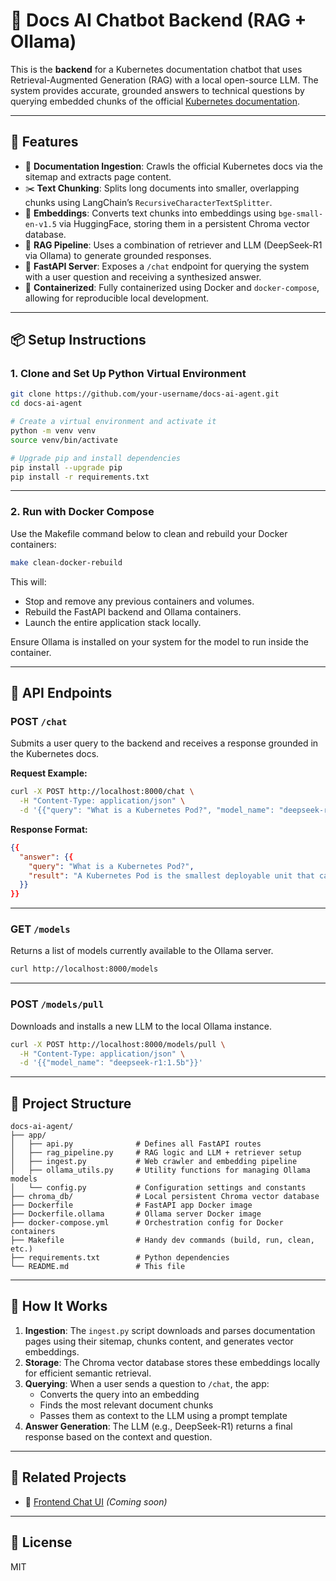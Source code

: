 # 🧠 Docs AI Chatbot Backend (RAG + Ollama)

This is the **backend** for a Kubernetes documentation chatbot that uses Retrieval-Augmented Generation (RAG) with a local open-source LLM. The system provides accurate, grounded answers to technical questions by querying embedded chunks of the official [Kubernetes documentation](https://kubernetes.io/docs/).

---

## 🔧 Features

- 🧭 **Documentation Ingestion**: Crawls the official Kubernetes docs via the sitemap and extracts page content.
- ✂️ **Text Chunking**: Splits long documents into smaller, overlapping chunks using LangChain’s `RecursiveCharacterTextSplitter`.
- 🧠 **Embeddings**: Converts text chunks into embeddings using `bge-small-en-v1.5` via HuggingFace, storing them in a persistent Chroma vector database.
- 🧾 **RAG Pipeline**: Uses a combination of retriever and LLM (DeepSeek-R1 via Ollama) to generate grounded responses.
- 🚀 **FastAPI Server**: Exposes a `/chat` endpoint for querying the system with a user question and receiving a synthesized answer.
- 🐳 **Containerized**: Fully containerized using Docker and `docker-compose`, allowing for reproducible local development.

---

## 📦 Setup Instructions

### 1. Clone and Set Up Python Virtual Environment

```bash
git clone https://github.com/your-username/docs-ai-agent.git
cd docs-ai-agent

# Create a virtual environment and activate it
python -m venv venv
source venv/bin/activate

# Upgrade pip and install dependencies
pip install --upgrade pip
pip install -r requirements.txt
```

---

### 2. Run with Docker Compose

Use the Makefile command below to clean and rebuild your Docker containers:

```bash
make clean-docker-rebuild
```

This will:
- Stop and remove any previous containers and volumes.
- Rebuild the FastAPI backend and Ollama containers.
- Launch the entire application stack locally.

Ensure Ollama is installed on your system for the model to run inside the container.

---

## 💬 API Endpoints

### POST `/chat`

Submits a user query to the backend and receives a response grounded in the Kubernetes docs.

**Request Example:**

```bash
curl -X POST http://localhost:8000/chat \
  -H "Content-Type: application/json" \
  -d '{{"query": "What is a Kubernetes Pod?", "model_name": "deepseek-r1:1.5b"}}'
```

**Response Format:**

```json
{{
  "answer": {{
    "query": "What is a Kubernetes Pod?",
    "result": "A Kubernetes Pod is the smallest deployable unit that can be created and managed in Kubernetes..."
  }}
}}
```

---

### GET `/models`

Returns a list of models currently available to the Ollama server.

```bash
curl http://localhost:8000/models
```

---

### POST `/models/pull`

Downloads and installs a new LLM to the local Ollama instance.

```bash
curl -X POST http://localhost:8000/models/pull \
  -H "Content-Type: application/json" \
  -d '{{"model_name": "deepseek-r1:1.5b"}}'
```

---

## 📁 Project Structure

```text
docs-ai-agent/
├── app/
│   ├── api.py              # Defines all FastAPI routes
│   ├── rag_pipeline.py     # RAG logic and LLM + retriever setup
│   ├── ingest.py           # Web crawler and embedding pipeline
│   ├── ollama_utils.py     # Utility functions for managing Ollama models
│   └── config.py           # Configuration settings and constants
├── chroma_db/              # Local persistent Chroma vector database
├── Dockerfile              # FastAPI app Docker image
├── Dockerfile.ollama       # Ollama server Docker image
├── docker-compose.yml      # Orchestration config for Docker containers
├── Makefile                # Handy dev commands (build, run, clean, etc.)
├── requirements.txt        # Python dependencies
└── README.md               # This file
```

---

## 🧠 How It Works

1. **Ingestion**: The `ingest.py` script downloads and parses documentation pages using their sitemap, chunks content, and generates vector embeddings.
2. **Storage**: The Chroma vector database stores these embeddings locally for efficient semantic retrieval.
3. **Querying**: When a user sends a question to `/chat`, the app:
   - Converts the query into an embedding
   - Finds the most relevant document chunks
   - Passes them as context to the LLM using a prompt template
4. **Answer Generation**: The LLM (e.g., DeepSeek-R1) returns a final response based on the context and question.

---

## 🧩 Related Projects

- 🔗 [Frontend Chat UI](https://github.com/your-username/docs-ai-agent-frontend) *(Coming soon)*

---

## 📜 License

MIT
